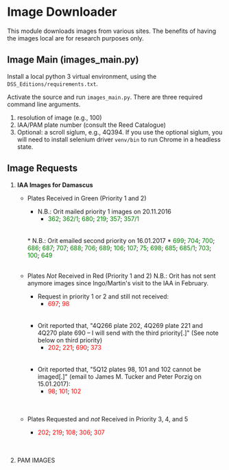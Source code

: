 # Image Downloader

This module downloads images from various sites. The benefits of having the images local are for research purposes only.

## Image Main (images_main.py)
Install a local python 3 virtual environment, using the `DSS_Editions/requirements.txt`.

Activate the source and run `images_main.py`. There are three required command line arguments.

1. resolution of image (e.g., 100)
2. IAA/PAM plate number (consult the Reed Catalogue)
3. Optional: a scroll siglum, e.g., 4Q394. If you use the optional siglum, you will need to install selenium driver `venv/bin` to run Chrome in a headless state.

## Image Requests
1.	**IAA Images for Damascus**
	* Plates Received in Green (Priority 1 and 2)
		* N.B.: Orit mailed priority 1 images on 20.11.2016
			* <font color="green">362</font>;
		<font color="green">362/1</font>;
		<font color="green">680</font>;
		<font color="green">219</font>;
		<font color="green">357</font>;
		<font color="green">357/1</font>
		<br>
		<br>
		* N.B.: Orit emailed second priority on 16.01.2017
			* <font color="green">699</font>;
		<font color="green">704</font>;
		<font color="green">700</font>;
		<font color="green">686</font>;
		<font color="green">687</font>;
		<font color="green">707</font>;
		<font color="green">688</font>;
		<font color="green">706</font>;
		<font color="green">689</font>;
		<font color="green">106</font>;
		<font color="green">107</font>;
		<font color="green">75</font>;
		<font color="green">698</font>;
		<font color="green">685</font>;
		<font color="green">685/1</font>;
		<font color="green">703</font>;
		<font color="green">100</font>;
		<font color="green">649</font>
		<br>
		<br>
		
	* Plates _Not_ Received in Red (Priority 1 and 2) N.B.: Orit has not sent anymore images since Ingo/Martin's visit to the IAA in February.
		* Request in priority 1 or 2 and still not received:
			* <font color="red">697</font>;
			<font color="red">98</font>
			<br>
			<br>
		* Orit reported that, "4Q266 plate 202, 4Q269 plate 221 and 4Q270 plate 690 – I will send with the third priority[.]" (See note below on third priority)
			* <font color="red">202</font>;
			<font color="red">221</font>;
			<font color="red">690</font>;
			<font color="red">373</font>
			<br>
			<br>
		* Orit reported that, "5Q12 plates 98, 101 and 102 cannot be imaged[.]" (email to James M. Tucker and Peter Porzig on 15.01.2017):
			* <font color="red">98</font>;
			<font color="red">101</font>;
			<font color="red">102</font>
		<br>
		<br>

	* Plates Requested and _not_ Received in Priority 3, 4, and 5
		* <font color="red">202</font>;
		<font color="red">219</font>;
		<font color="red">108</font>;
		<font color="red">306</font>;
		<font color="red">307</font>
		<br>
		<br>

2. PAM IMAGES
